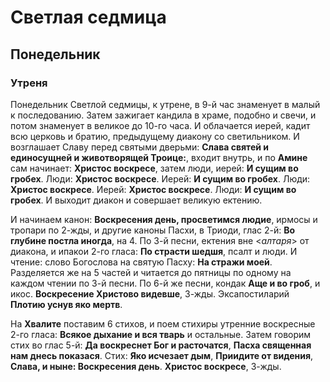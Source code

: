 
# Светлая седмица

## Понедельник

### Утреня

Понедельник Светлой седмицы, к утрене, в 9-й час знаменует в малый
к последованию. Затем зажигает кандила в храме, подобно и свечи, и
потом знаменует в великое до 10-го часа. И облачается иерей, кадит
всю церковь и братию, предыдущему диакону со светильником. И возглашает
Славу перед святыми дверьми: **Слава святей и единосущней и животворящей Троице:**,
входит внутрь, и по **Амине** сам начинает: **Христос воскресе**,
затем люди, иерей: **И сущим во гробех**. Люди: **Христос воскресе**.
Иерей: **И сущим во гробех**. Люди: **Христос воскресе**.
Иерей: **Христос воскресе**. Люди: **И сущим во гробех**.
И выходит диакон и совершает великую ектению.

И начинаем канон: **Воскресения день, просветимся людие**, ирмосы
и тропари по 2-жды, и другие каноны Пасхи, в Триоди,
глас 2-й: **Во глубине постла иногда**, на 4.
По 3-й песни, ектения вне <*алтаря*> от диакона, и ипакои 2-го гласа:
**По страсти шедшя**, псалт и люди. И чтение: слово Богослова на
святую Пасху: **На стражи моей**. Разделяется же на 5 частей и читается
до пятницы по одному на каждом чтении по 3-й песни.
По 6-й же песни, кондак **Аще и во гроб**, и икос.
**Воскресение Христово видевше**, 3-жды.
Эксапостиларий **Плотию уснув яко мертв**.

На **Хвалите** поставим 6 стихов, и поем стихиры утренние воскресные
2-го гласа: **Всякое дыхание и вся тварь** и остальные. Затем говорим
стих во глас 5-й: **Да воскреснет Бог и расточатся**,
**Пасха священная нам днесь показася**. Стих: **Яко исчезает дым**,
**Приидите от видения**, **Слава, и ныне: Воскресения день**.
**Христос воскресе**, 3-жды.
